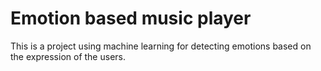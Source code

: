 # Emotion based music player
This is a project using machine learning for detecting emotions based on the expression of the users. 

